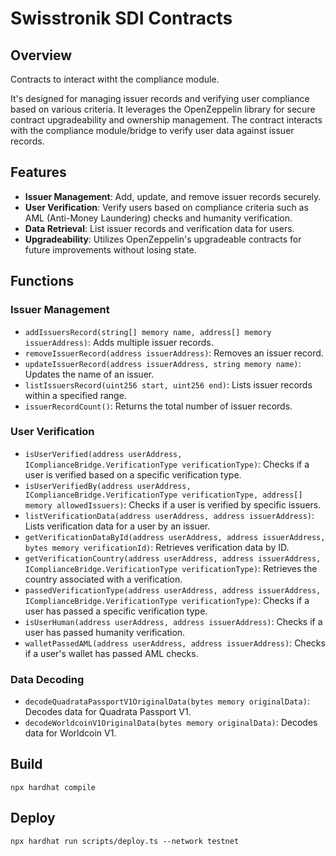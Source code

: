 # Swisstronik SDI Contracts

## Overview

Contracts to interact witht the compliance module.

It's designed for managing issuer records and verifying user compliance based on various criteria. It leverages the OpenZeppelin library for secure contract upgradeability and ownership management. The contract interacts with the compliance module/bridge to verify user data against issuer records.

## Features

- **Issuer Management**: Add, update, and remove issuer records securely.
- **User Verification**: Verify users based on compliance criteria such as AML (Anti-Money Laundering) checks and humanity verification.
- **Data Retrieval**: List issuer records and verification data for users.
- **Upgradeability**: Utilizes OpenZeppelin's upgradeable contracts for future improvements without losing state.

## Functions

### Issuer Management

- `addIssuersRecord(string[] memory name, address[] memory issuerAddress)`: Adds multiple issuer records.
- `removeIssuerRecord(address issuerAddress)`: Removes an issuer record.
- `updateIssuerRecord(address issuerAddress, string memory name)`: Updates the name of an issuer.
- `listIssuersRecord(uint256 start, uint256 end)`: Lists issuer records within a specified range.
- `issuerRecordCount()`: Returns the total number of issuer records.

### User Verification

- `isUserVerified(address userAddress, IComplianceBridge.VerificationType verificationType)`: Checks if a user is verified based on a specific verification type.
- `isUserVerifiedBy(address userAddress, IComplianceBridge.VerificationType verificationType, address[] memory allowedIssuers)`: Checks if a user is verified by specific issuers.
- `listVerificationData(address userAddress, address issuerAddress)`: Lists verification data for a user by an issuer.
- `getVerificationDataById(address userAddress, address issuerAddress, bytes memory verificationId)`: Retrieves verification data by ID.
- `getVerificationCountry(address userAddress, address issuerAddress, IComplianceBridge.VerificationType verificationType)`: Retrieves the country associated with a verification.
- `passedVerificationType(address userAddress, address issuerAddress, IComplianceBridge.VerificationType verificationType)`: Checks if a user has passed a specific verification type.
- `isUserHuman(address userAddress, address issuerAddress)`: Checks if a user has passed humanity verification.
- `walletPassedAML(address userAddress, address issuerAddress)`: Checks if a user's wallet has passed AML checks.

### Data Decoding

- `decodeQuadrataPassportV1OriginalData(bytes memory originalData)`: Decodes data for Quadrata Passport V1.
- `decodeWorldcoinV1OriginalData(bytes memory originalData)`: Decodes data for Worldcoin V1.

## Build

`npx hardhat compile`

## Deploy

`npx hardhat run scripts/deploy.ts --network testnet`
